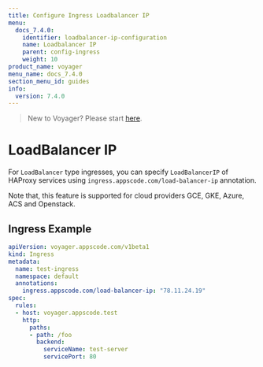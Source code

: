 ```yaml
---
title: Configure Ingress Loadbalancer IP
menu:
  docs_7.4.0:
    identifier: loadbalancer-ip-configuration
    name: Loadbalancer IP
    parent: config-ingress
    weight: 10
product_name: voyager
menu_name: docs_7.4.0
section_menu_id: guides
info:
  version: 7.4.0
---
```


> New to Voyager? Please start [here](/docs/7.4.0/concepts/overview).

# LoadBalancer IP

For `LoadBalancer` type ingresses, you can specify `LoadBalancerIP` of HAProxy services using `ingress.appscode.com/load-balancer-ip` annotation.

Note that, this feature is supported for cloud providers GCE, GKE, Azure, ACS and Openstack.

## Ingress Example

```yaml
apiVersion: voyager.appscode.com/v1beta1
kind: Ingress
metadata:
  name: test-ingress
  namespace: default
  annotations:
    ingress.appscode.com/load-balancer-ip: "78.11.24.19"
spec:
  rules:
  - host: voyager.appscode.test
    http:
      paths:
      - path: /foo
        backend:
          serviceName: test-server
          servicePort: 80
```